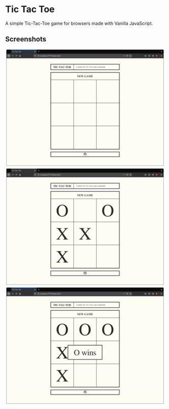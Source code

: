 # Tic Tac Toe

A simple Tic-Tac-Toe game for browsers made with Vanilla JavaScript.

## Screenshots

![Screenshot of new game screen.](./images/Screenshot-newgame.png)
![Screenshot of in game screen.](./images/Screenshot-ingame.png)
![Screenshot of winner screen.](./images/Screenshot-win.png)
